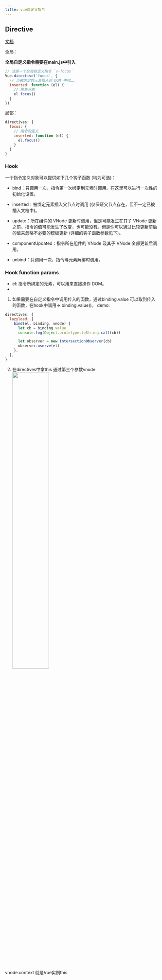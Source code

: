 ```yaml
---
title: vue自定义指令
---
```


## Directive

[文档](https://cn.vuejs.org/v2/guide/custom-directive.html)

全局：

**全局自定义指令需要在main.js中引入**

```js
// 注册一个全局自定义指令 `v-focus`
Vue.directive('focus', {
  // 当被绑定的元素插入到 DOM 中时……
  inserted: function (el) {
    // 聚焦元素
    el.focus()
  }
})
```

局部：
```js
directives: {
  focus: {
    // 指令的定义
    inserted: function (el) {
      el.focus()
    }
  }
}
```

### Hook
一个指令定义对象可以提供如下几个钩子函数 (均为可选)：

- bind：只调用一次，指令第一次绑定到元素时调用。在这里可以进行一次性的初始化设置。

- inserted：被绑定元素插入父节点时调用 (仅保证父节点存在，但不一定已被插入文档中)。

- update：所在组件的 VNode 更新时调用，但是可能发生在其子 VNode 更新之前。指令的值可能发生了改变，也可能没有。但是你可以通过比较更新前后的值来忽略不必要的模板更新 (详细的钩子函数参数见下)。

- componentUpdated：指令所在组件的 VNode 及其子 VNode 全部更新后调用。

- unbind：只调用一次，指令与元素解绑时调用。

### Hook function params

- el: 指令所绑定的元素，可以用来直接操作 DOM。
- 

1. 如果需要在自定义指令中调用传入的函数，通过binding.value 可以取到传入的函数，在hook中调用=> binding.value()。
   demo:

```js
directives: {
  lazyload: {
    bind(el, binding, vnode) {
      let cb = binding.value
      console.log(Object.prototype.toString.call(cb))

      let observer = new IntersectionObserver(cb)
      observer.oserve(el)
    },
  },
}
```

2. 在directives中拿this
   通过第三个参数vnode
   <img width="50%" src="https://minimax-1256590847.cos.ap-shanghai.myqcloud.com/img/20210513111329.png"/>

vnode.context 就是Vue实例this

